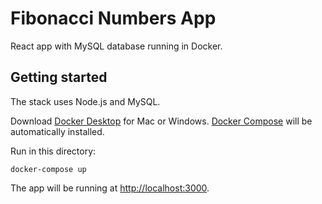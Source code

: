 # Fibonacci Numbers App
React app with MySQL database running in Docker.

Getting started
---------------

The stack uses Node.js and MySQL.

Download [Docker Desktop](https://www.docker.com/products/docker-desktop) for Mac or Windows. [Docker Compose](https://docs.docker.com/compose) will be automatically installed.

Run in this directory:
```
docker-compose up
```
The app will be running at [http://localhost:3000](http://localhost:3000).
